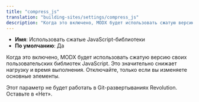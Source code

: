 ```yaml
---
title: "compress_js"
translation: "building-sites/settings/compress_js"
description: "Когда это включено, MODX будет использовать сжатую версию своих пользовательских библиотек JavaScript"
---
```


-   **Имя**: Использовать сжатые JavaScript-библиотеки
-   **По умолчанию**: Да

Когда это включено, MODX будет использовать сжатую версию своих пользовательских библиотек JavaScript. Это значительно снижает нагрузку и время выполнения. Отключайте, только если вы изменяете основные элементы.

Этот параметр не будет работать в Git-развертываниях Revolution. Оставьте в «Нет».
